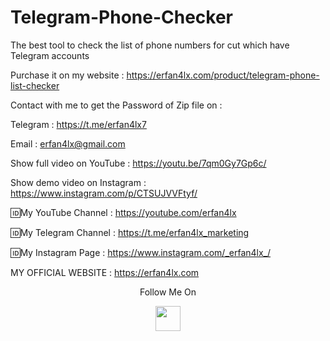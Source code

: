 # Telegram-Phone-Checker
The best tool to check the list of phone numbers for cut which have Telegram accounts

Purchase it on my website : https://erfan4lx.com/product/telegram-phone-list-checker

Contact with me to get the Password of Zip file on :

 Telegram : https://t.me/erfan4lx7
  
 Email : erfan4lx@gmail.com
 
Show full video on YouTube : https://youtu.be/7qm0Gy7Gp6c/

Show demo video on Instagram : https://www.instagram.com/p/CTSUJVVFtyf/

🆔My YouTube Channel : https://youtube.com/erfan4lx

🆔My Telegram Channel : https://t.me/erfan4lx_marketing

🆔My Instagram Page : https://www.instagram.com/_erfan4lx_/

 MY OFFICIAL WEBSITE : https://erfan4lx.com

<p align="center">
  Follow Me On
</p>
<p align="center">
  <a href="https://www.youtube.com/c/erfan4lx?sub_confirmation=1">
    <img src="https://www.iconsdb.com/icons/preview/black/youtube-4-xxl.png" width="40" height="40">
  </a>
</p>

